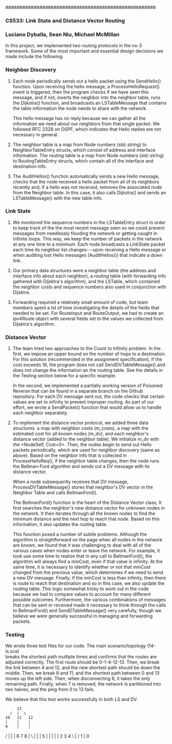 #####################################################
### CS533: Link State and Distance Vector Routing ###

### Luciano Dyballa, Sean Niu, Michael McMillan

In this project, we implemented two routing protocols in the ns-3 framework.
Some of the most important and essential design decisions we made include 
the following:

### Neighbor Discovery ###
1) Each node periodically sends out a hello packet using the SendHello()
   function.  Upon receiving the hello message, a ProcessHelloRequest() event
   is triggered, then the program checks if we have seen this message, and if not,
   inserts the neighbor into the neighbor table, runs the Dijkstra() function,
   and broadcasts an LSTableMessage that contains the table information
   the node needs to share with the network.

   This hello message has no reply because we can gather all
   the information we need about our neighbors from that single packet.
   We followed RFC 2328 on OSPF, which indicates that Hello replies are
   not necessary in general.

2) The neighbor table is a map from Node numbers (std::string) to 
   NeighborTableEntry structs, which consist of address and interface information.
   The routing table is a map from Node numbers (std::string) to
   RoutingTableEntry structs, which contain all of the interface and destination
   info.

3) The AuditHellos() function automatically sends a new Hello message, checks 
   that the node received a hello packet from all of its neighbors recently and,
   if a hello was not received, removes the associated node from the Neighbor table.
   In this case, it also calls Dijkstra() and sends an LSTableMessage() with the
   new table info.

### Link State ###
1) We monitored the sequence numbers in the LSTableEntry struct in order to
   keep track of the the most recent message seen so we could prevent messages
   from needlessly flooding the network or getting caught in infinite loops.
   This way, we keep the number of packets in the network at any one time to a minimum.
   Each node broadcasts a LinkState packet each time its neighbor list
   changes---upon receiving a Hello message or when auditing lost Hello messages
   (AuditHellos()) that indicate a down link. 

2) Our primary data structures were a neighbor table (the address and interface info
   about each neighbor), a routing table (with forwarding info gathered with Dijsktra's
   algorithm), and the LSTable, which contained the neighbor costs and sequence numbers
   also used in conjunction with Dijsktra.

3) Forwarding required a relatively small amount of code, but team members spent
   a lot of time investigating the details of the fields that needed to be set.
   For RouteInput and RouteOutput, we had to create an ipv4Route object with
   several fields set to the values we collected from Dijsktra's algorithm.

### Distance Vector ###
1) The team tried two approaches to the Count to Infinity problem.  In the 
   first, we impose an upper bound on the number of hops to a destination.  For this 
   solution (recommended in the assignment specification), if the cost exceeds 16,
   the program does not call SendDVTableMessage() and does not change the information
   an the routing table.  See the details in the Testing section below for a specific
   example.

   In the second, we implemented a partially working version of Poisoned Reverse that
   can be found in a separate branch on the Github repository. For each DV message sent 
   out, the code checks that certain values are set to infinity to prevent improper 
   routing. As part of our effort, we wrote a SendPacket() function that would allow 
   us to handle each neighbor separately.

2) To implement the distance vector protocol, we added three data structures:
   a map with neighbor costs (m_costs), a map with the estimated cost for all known
   nodes (m_dv), and each neighbor's distance vector (added to the neighbor table).
   We initialize m_dv with the <NodeSelf, Cost=0>.  Then, the nodes begin to send
   out Hello packets periodically, which are used for neighbor discovery (same as
   above).  Based on the neighbor info that is collected in ProcessHelloReq(),
   if the neighbor table changes, then the node runs the Bellman-Ford algorithm
   and sends out a DV message with its distance vector.

   When a node subsequently receives that DV message, ProcessDVTableMessage()
   stores that neighbor's DV vector in the Neighbor Table and calls
   BellmanFord().

   The BellmanFord() function is the heart of the Distance Vector class,
   It first searches the neighbor's new distance vector for unknown nodes
   in the network.  It then iterates through all the known nodes to find
   the minimum distance and the next hop to reach that node. Based on this
   information, it also updates the routing table.

   This function posed a number of subtle problems.  Although the algorithm
   is straightforward on the page when all nodes in the network are known,
   we found that it was challenging to deal with all of the various cases
   when nodes enter or leave the network.  For example, it took use some time
   to realize that in any call to BellmanFord(), the algorithm will always 
   find a minCost, even if that value is infinity.  At the same time, it 
   is necessary to identify whether or not that minCost changed from the previous
   value, which determines if we need to send a new DV message.  Finally,
   if the minCost is less than infinity, then there is route to reach that
   destination and so in this case, we also update the routing table.
   This logic somewhat tricky to work out in the code because we had to 
   compare values to account for many different possible outcomes.
   Furthermore, the various combinations of messages that can be sent
   or received made it necessary to think through the calls to BellmanFord()
   and SendDTableMessage() very carefully, though we believe we were generally
   successful in managing and forwarding packets.

### Testing ###
We wrote three test files for our code.  The main scenario/topology (14-ls.sce)  
breaks the shortest path multiple times and confirms that the routes are 
adjusted correctly.  The first route should be 0-1-4-12-13.  Then, we break
the link between 4 and 12, and the new shortest path should be down the middle.
Then, we break 8 and 11, and the shortest path between 0 and 13 moves up the
left side.  Then, when disconnecting 6, it takes the only remaining path.
Finally, when 7 is removed, the network is partitioned into two halves,
and the ping from 0 to 13 fails.

We believe that this test works successfully in both LS and DV.

         13
      /  |  \
    10   11   12
    |    |    |
    9    |    |
  / |    |    |
6   7    8    |
  \ |    |    |
    5    |    |
    |    |    |
    2    3    4
      \  |  /
         1
         |
         0


